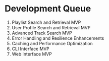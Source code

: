 # Development Queue

1. Playlist Search and Retrieval MVP
2. User Profile Search and Retrieval MVP
3. Advanced Track Search MVP
4. Error Handling and Resilience Enhancements
5. Caching and Performance Optimization
6. CLI Interface MVP
7. Web Interface MVP